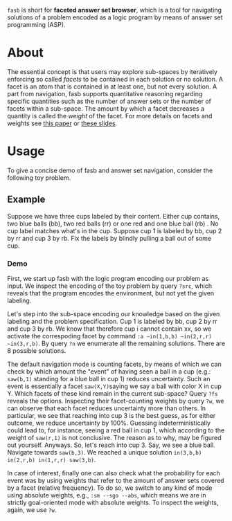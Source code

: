 `fasb` is short for **faceted answer set browser**, which is a tool for
navigating solutions of a problem encoded as a logic program by means of answer
set programming (ASP).

# About
The essential concept is that users may explore sub-spaces by iteratively
enforcing so called _facets_ to be contained in each solution or no solution. A
facet is an atom that is contained in at least one, but not every solution. A
part from navigation, fasb supports quantitative reasoning regarding specific
quantities such as the number of answer sets or the number of facets within a
sub-space. The amount by which a facet decreases a quantity is called the
_weight_ of the facet. For more details on facets and weights see [this
paper](https://ojs.aaai.org/index.php/AAAI/article/view/20506) or [these
slides](https://easychair.org/smart-slide/slide/KcTv#).

# Usage
To give a concise demo of fasb and answer set navigation, consider the
following toy problem.


## Example
Suppose we have three cups labeled by their content. Either cup contains, two
blue balls (bb), two red balls (rr) or one red and one blue ball (rb) . No cup
label matches what's in the cup. Suppose cup 1 is labeled by bb, cup 2 by rr
and cup 3 by rb. Fix the labels by blindly pulling a ball out of some cup.

### Demo
First, we start up fasb with the logic program encoding our problem as input.
We inspect the encoding of the toy problem by query `?src`, which reveals
that the program encodes the environment, but not yet the given labeling. 

Let's step into the sub-space encoding our knowledge based on the given
labeling and the problem specification. Cup 1 is labeled by bb, cup 2 by rr and
cup 3 by rb. We know that therefore cup i cannot contain xx, so we activate the
correspoding facet by command `:a ~in(1,b,b) ~in(2,r,r) ~in(3,r,b)`. By query
`?n` we enumerate all the remaining solutions. There are 8 possible solutions.

The default navigation mode is counting facets, by means of which we can check
by which amount the "event" of having seen a ball in a cup (e.g.: `saw(b,1)`
standing for a blue ball in cup 1) reduces uncertainty. Such an event is
essentially a facet `saw(X,Y)`saying we say a ball with color X in cup Y. Which
facets of these kind remain in the current sub-space? Query `?fs` reveals the
options. Inspecting their facet-counting weights by query `?w`, we can observe
that each facet reduces uncertainty more than others. In particular, we see
that reaching into cup 3 is the best guess, as for either outcome, we reduce
uncertainty by 100%. Guessing indeterministically could lead to, for instance,
seeing a red ball in cup 1, which according to the weight of `saw(r,1)` is not
conclusive. The reason as to why, may be figured out yourself. Anyways. So,
let's reach into cup 3. Say, we see a blue ball. Navigate towards `saw(b,3)`.
We reached a unique solution `in(3,b,b) in(2,r,b) in(1,r,r) saw(3,b)`.

In case of interest, finally one can also check what the probability for each
event was by using weights that refer to the amount of answer sets covered by a
facet (relative frequency). To do so, we switch to any kind of mode using
absolute weights, e.g., `:sm --sgo --abs`, which means we are in strictly
goal-oriented mode with absolute weights. To inspect the weights, again, we use
`?w`.


